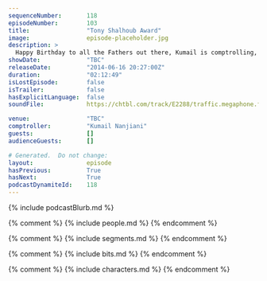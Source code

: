 ```yaml
---
sequenceNumber:       118
episodeNumber:        103
title:                "Tony Shalhoub Award"
image:                episode-placeholder.jpg
description: >
  Happy Birthday to all the Fathers out there, Kumail is comptrolling, Erin runs her best game yet and D&D is sizzling. Come get your Harmontown!
showDate:             "TBC"
releaseDate:          "2014-06-16 20:27:00Z"
duration:             "02:12:49"
isLostEpisode:        false
isTrailer:            false
hasExplicitLanguage:  false
soundFile:            https://chtbl.com/track/E2288/traffic.megaphone.fm/STA8868103730.mp3?updated=1556231623

venue:                "TBC"
comptroller:          "Kumail Nanjiani"
guests:               []
audienceGuests:       []

# Generated.  Do not change:
layout:               episode
hasPrevious:          True
hasNext:              True
podcastDynamiteId:    118
---
```


{% include podcastBlurb.md %}

{% comment %}
{% include people.md %}
{% endcomment %}

{% comment %}
{% include segments.md %}
{% endcomment %}

{% comment %}
{% include bits.md %}
{% endcomment %}

{% comment %}
{% include characters.md %}
{% endcomment %}
